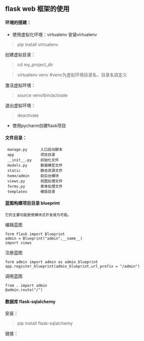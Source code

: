 ## flask web 框架的使用
#### 环境的搭建：
+  使用虚拟化环境：virtualenv
 安装virtualenv
> pip install virtualenv

创建虚拟目录：
> cd my_project_dir

> virtualenv venv #venv为虚拟环境目录名，目录名自定义

激活虚拟环境：
> source venv/bin/activate

退出虚拟环境：
> deactivate

+ 使用pycharm创建flask项目

#### 文件目录：
```text
 manage.py      入口启动脚本
 app            项目目录
 __init__.py    初始化文件
 models.py      数据模型文件
 static         静态资源文件
 home/admin     前后台模块
 views.py       视图处理文件
 forms.py       表单处理文件
 templates      模版目录
```
#### 蓝图构建项目目录  blueprint
```text
它的主要功能是使模块式开发成为可能。
```
编辑蓝图
```text
form flask import Blueprint
admin = Blueprint("admin",__name__)
import views
```
注册蓝图
```text
form admin import admin as admin_blueprint
app.register_blueprint(admin_blueprint,url_prefix = "/admin")
```
调用蓝图
```text
from . import admin
@admin.route("/")
```
#### 数据库  flask-sqlalchemy
安装：
> pip install flask-sqlalchemy

链接：
```text

```






